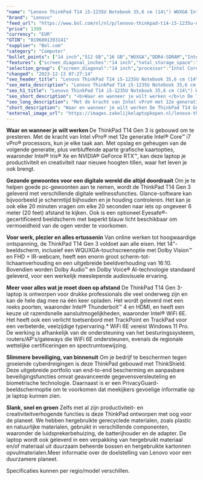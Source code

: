 ```yaml
---
"name": "Lenovo ThinkPad T14 i5-1235U Notebook 35,6 cm (14\") WUXGA Intel® Core™ i5 16 GB DDR4-SDRAM 512 GB SSD Wi-Fi 6E (802.11ax) Windows 11 Pro Zwart"
"brand": "Lenovo"
"feed_url": "https://www.bol.com/nl/nl/p/lenovo-thinkpad-t14-i5-1235u-notebook-35-6-cm-wuxga-intel-core-i5-16-gb-ddr4-sdram-512-gb-ssd-wi-fi-6e-windows-11-pro-zwart/9300000129984515"
"price": 1399
"currency": "EUR"
"GTIN": "0196801393141"
"supplier": "Bol.com"
"category": "Computer"
"bullet_points": ["14 inch","512 GB","16 GB","WUXGA","DDR4-SDRAM","Intel Iris Xe Graphics","Windows"]
"features": {"screen_diagonal_inches":"14 inch","total_storage_space":"512 GB","memory_size":"16 GB","graphics":"WUXGA","memory_type":"DDR4-SDRAM","graphics_card":"Intel Iris Xe Graphics","operating_system":"Windows"}
"selection_group": {"screen_diagonal":"14 inch","processor":"Intel Core i5","changed_price_past_3_days":false,"product_family":"Thinkpad"}
"changed": "2023-12-13 07:27:14"
"seo_header_title": "Lenovo ThinkPad T14 i5-1235U Notebook 35,6 cm (14\") WUXGA Intel® Core™ i5 16 GB DDR4-SDRAM 512 GB SSD Wi-Fi 6E (802.11ax) Windows 11 Pro Zwart"
"seo_meta_description": "Lenovo ThinkPad T14 i5-1235U Notebook 35,6 cm (14\") WUXGA Intel® Core™ i5 16 GB DDR4-SDRAM 512 GB SSD Wi-Fi 6E (802.11ax) Windows 11 Pro Zwart"
"seo_h1_title": "Lenovo ThinkPad T14 i5-1235U Notebook 35,6 cm (14\") WUXGA Intel® Core™ i5 16 GB DDR4-SDRAM 512 GB SSD Wi-Fi 6E (802.11ax) Windows 11 Pro Zwart"
"seo_short_description": "<b>Waar en wanneer je wilt werken </b>\n De ThinkPad T14 Gen 3 is gebouwd om te presteren."
"seo_long_description": "Met de kracht van Intel vPro® met 12e generatie Intel® Core™ i7 vPro® processors, kun je elke taak aan. Met opslag en geheugen van de volgende generatie, plus verbluffende aparte grafische kaartopties, waaronder Intel® Iris® Xe en NVIDIA® GeForce RTX™, kan deze laptop je productiviteit en creativiteit naar nieuwe hoogten tillen, waar het leven je ook brengt. \n\n\n<b>Gezonde gewoontes voor een digitale wereld die altijd doordraait</b>\n Om je te helpen goede pc-gewoonten aan te nemen, wordt de ThinkPad T14 Gen 3 geleverd met verschillende digitale wellnessfuncties. Glance-software kan bijvoorbeeld je schermtijd bijhouden en je houding controleren. Het kan je ook elke 20 minuten vragen om elke 20 seconden naar iets op ongeveer 6 meter (20 feet) afstand te kijken. Ook is een optioneel Eyesafe®-gecertificeerd beeldscherm met beperkt blauw licht beschikbaar om vermoeidheid van de ogen verder te voorkomen. \n\n\n<b>Voor werk, plezier en alles ertussenin</b>\n Van online werken tot hoogwaardige ontspanning, de ThinkPad T14 Gen 3 voldoet aan alle eisen. Het 14\"-beeldscherm, inclusief een WQUXGA-touchscreenoptie met Dolby Vision™ en FHD + IR-webcam, heeft een enorm groot scherm-tot-lichaamverhouding en een uitgebreide beeldverhouding van 16:10. Bovendien worden Dolby Audio™ en Dolby Voice® AI-technologie standaard geleverd, voor een werkelijk meeslepende audiovisuele ervaring. \n\n\n<b>Meer voor alles wat je moet doen op afstand</b>\n De ThinkPad T14 Gen 3-laptop is ontworpen voor drukke professionals die veel onderweg zijn en kan de hele dag mee na één keer opladen. Het wordt geleverd met een reeks poorten, waaronder Intel® Thunderbolt™ 4 en HDMI, en heeft een keuze uit razendsnelle aansluitmogelijkheden, waaronder Intel® WiFi 6E. Het heeft ook een verlicht toetsenbord met TrackPoint en TrackPad voor een verbeterde, veelzijdige typervaring. * WiFi 6E vereist Windows 11 Pro. De werking is afhankelijk van de ondersteuning van het besturingssysteem, routers/AP's/gateways die WiFi 6E ondersteunen, evenals de regionale wettelijke certificeringen en spectrumtoewijzing. \n\n\n<b>Slimmere beveiliging, van binnenuit</b>\n Om je bedrijf te beschermen tegen groeiende cyberdreigingen is deze ThinkPad gebouwd met ThinkShield. Deze uitgebreide portfolio van end-to-end bescherming en aanpasbare beveiligingsfuncties omvat geavanceerde gegevensversleuteling en biometrische technologie. Daarnaast is er een PrivacyGuard-beeldschermoptie om te voorkomen dat meekijkers gevoelige informatie op je laptop kunnen zien. \n\n\n<b>Slank, snel en groen</b>\n Zelfs met al zijn productiviteit- en creativiteitverhogende functies is deze ThinkPad ontworpen met oog voor de planeet. We hebben hergebruikte gerecyclede materialen, zoals plastic en natuurlijke materialen, gebruikt in verschillende componenten, waaronder de luidsprekerbehuizing, de batterijhouder en de adapter. De laptop wordt ook geleverd in een verpakking van hergebruikt materiaal en/of materiaal uit duurzaam beheerde bossen en hergebruikte kartonnen opvulmaterialen. Meer informatie over de doelstelling van Lenovo voor een duurzamere planeet. \n\nSpecificaties kunnen per regio/model verschillen."
"short_description": "Waar en wanneer je wilt werken De ThinkPad T14 Gen 3 is gebouwd om te presteren. Met de kracht van Intel vPro® met 12e generatie Intel® Core™ i7 vPro® processors, kun je elke taak aan. Met opslag en geheugen van de volgende generatie, plus verbluffende aparte grafische kaartopties, waaronder Intel® Iris® Xe en NVIDIA® GeForce RTX™, kan deze laptop je productiviteit en creativiteit naar nieuwe hoogten tillen, waar het leven je ook brengt. Gezonde gewoontes voor een digitale wereld die altijd doordraait Om je te helpen goede pc-gewoonten aan te nemen, wordt de ThinkPad T14 Gen 3 geleverd met verschillende digitale wellnessfuncties. Glance-software kan bijvoorbeeld je schermtijd bijhouden en je houding controleren. Het kan je ook elke 20 minuten vragen om elke 20 seconden naar iets op ongeveer 6 meter (20 feet) afstand te kijken. Ook is een optioneel Eyesafe®-gecertificeerd beeldscherm met beperkt blauw licht beschikbaar om vermoeidheid van de ogen verder te voorkomen. Voor werk, plezier en alles ertussenin Van online werken tot hoogwaardige ontspanning, de ThinkPad T14 Gen 3 voldoet aan alle eisen. Het 14\"-beeldscherm, inclusief een WQUXGA-touchscreenoptie met Dolby Vision™ en FHD + IR-webcam, heeft een enorm groot scherm-tot-lichaamverhouding en een uitgebreide beeldverhouding van 16:10. Bovendien worden Dolby Audio™ en Dolby Voice® AI-technologie standaard geleverd, voor een werkelijk meeslepende audiovisuele ervaring. Meer voor alles wat je moet doen op afstand De ThinkPad T14 Gen 3-laptop is ontworpen voor drukke professionals die veel onderweg zijn en kan de hele dag mee na één keer opladen. Het wordt geleverd met een reeks poorten, waaronder Intel® Thunderbolt™ 4 en HDMI, en heeft een keuze uit razendsnelle aansluitmogelijkheden, waaronder Intel® WiFi 6E. Het heeft ook een verlicht toetsenbord met TrackPoint en TrackPad voor een verbeterde, veelzijdige typervaring.* WiFi 6E vereist Windows 11 Pro. De werking is afhankelijk van de ondersteuning van het besturingssysteem, routers/AP's/gateways die WiFi 6E ondersteunen, evenals de regionale wettelijke certificeringen en spectrumtoewijzing. Slimmere beveiliging, van binnenuit Om je bedrijf te beschermen tegen groeiende cyberdreigingen is deze ThinkPad gebouwd met ThinkShield. Deze uitgebreide portfolio van end-to-end bescherming en aanpasbare beveiligingsfuncties omvat geavanceerde gegevensversleuteling en biometrische technologie. Daarnaast is er een PrivacyGuard-beeldschermoptie om te voorkomen dat meekijkers gevoelige informatie op je laptop kunnen zien. Slank, snel en groen Zelfs met al zijn productiviteit- en creativiteitverhogende functies is deze ThinkPad ontworpen met oog voor de planeet. We hebben hergebruikte gerecyclede materialen, zoals plastic en natuurlijke materialen, gebruikt in verschillende componenten, waaronder de luidsprekerbehuizing, de batterijhouder en de adapter. De laptop wordt ook geleverd in een verpakking van hergebruikt materiaal en/of materiaal uit duurzaam beheerde bossen en hergebruikte kartonnen opvulmaterialen.Meer informatie over de doelstelling van Lenovo voor een duurzamere planeet. Specificaties kunnen per regio/model verschillen."
"external_image_url": "https://images.zakelijkelaptopkopen.nl/lenovo-thinkpad-t14-i5-1235u-notebook-35-6-cm-wuxga-intel-core-i5-16-gb-ddr4-sdram-512-gb-ssd-wi-fi-6e-windows-11-pro-zwart.webp"
---
```


<b>Waar en wanneer je wilt werken </b>
 De ThinkPad T14 Gen 3 is gebouwd om te presteren. Met de kracht van Intel vPro® met 12e generatie Intel® Core™ i7 vPro® processors, kun je elke taak aan. Met opslag en geheugen van de volgende generatie, plus verbluffende aparte grafische kaartopties, waaronder Intel® Iris® Xe en NVIDIA® GeForce RTX™, kan deze laptop je productiviteit en creativiteit naar nieuwe hoogten tillen, waar het leven je ook brengt.


<b>Gezonde gewoontes voor een digitale wereld die altijd doordraait</b>
 Om je te helpen goede pc-gewoonten aan te nemen, wordt de ThinkPad T14 Gen 3 geleverd met verschillende digitale wellnessfuncties. Glance-software kan bijvoorbeeld je schermtijd bijhouden en je houding controleren. Het kan je ook elke 20 minuten vragen om elke 20 seconden naar iets op ongeveer 6 meter (20 feet) afstand te kijken. Ook is een optioneel Eyesafe®-gecertificeerd beeldscherm met beperkt blauw licht beschikbaar om vermoeidheid van de ogen verder te voorkomen.


<b>Voor werk, plezier en alles ertussenin</b>
 Van online werken tot hoogwaardige ontspanning, de ThinkPad T14 Gen 3 voldoet aan alle eisen. Het 14"-beeldscherm, inclusief een WQUXGA-touchscreenoptie met Dolby Vision™ en FHD + IR-webcam, heeft een enorm groot scherm-tot-lichaamverhouding en een uitgebreide beeldverhouding van 16:10. Bovendien worden Dolby Audio™ en Dolby Voice® AI-technologie standaard geleverd, voor een werkelijk meeslepende audiovisuele ervaring.


<b>Meer voor alles wat je moet doen op afstand</b>
 De ThinkPad T14 Gen 3-laptop is ontworpen voor drukke professionals die veel onderweg zijn en kan de hele dag mee na één keer opladen. Het wordt geleverd met een reeks poorten, waaronder Intel® Thunderbolt™ 4 en HDMI, en heeft een keuze uit razendsnelle aansluitmogelijkheden, waaronder Intel® WiFi 6E. Het heeft ook een verlicht toetsenbord met TrackPoint en TrackPad voor een verbeterde, veelzijdige typervaring.* WiFi 6E vereist Windows 11 Pro. De werking is afhankelijk van de ondersteuning van het besturingssysteem, routers/AP's/gateways die WiFi 6E ondersteunen, evenals de regionale wettelijke certificeringen en spectrumtoewijzing.


<b>Slimmere beveiliging, van binnenuit</b>
 Om je bedrijf te beschermen tegen groeiende cyberdreigingen is deze ThinkPad gebouwd met ThinkShield. Deze uitgebreide portfolio van end-to-end bescherming en aanpasbare beveiligingsfuncties omvat geavanceerde gegevensversleuteling en biometrische technologie. Daarnaast is er een PrivacyGuard-beeldschermoptie om te voorkomen dat meekijkers gevoelige informatie op je laptop kunnen zien.


<b>Slank, snel en groen</b>
 Zelfs met al zijn productiviteit- en creativiteitverhogende functies is deze ThinkPad ontworpen met oog voor de planeet. We hebben hergebruikte gerecyclede materialen, zoals plastic en natuurlijke materialen, gebruikt in verschillende componenten, waaronder de luidsprekerbehuizing, de batterijhouder en de adapter. De laptop wordt ook geleverd in een verpakking van hergebruikt materiaal en/of materiaal uit duurzaam beheerde bossen en hergebruikte kartonnen opvulmaterialen.Meer informatie over de doelstelling van Lenovo voor een duurzamere planeet.

Specificaties kunnen per regio/model verschillen.